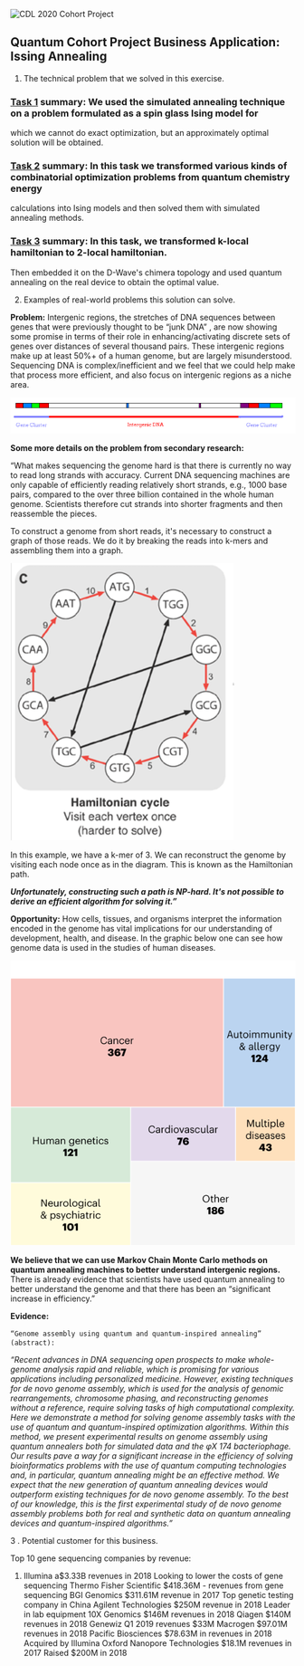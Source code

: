 ![CDL 2020 Cohort Project](../figures/CDL_logo.jpg)

## Quantum Cohort Project Business Application: Issing Annealing 

1. The technical problem that we solved in this exercise.

### [Task 1]() summary: We used the simulated annealing technique on a problem formulated as a spin glass Ising model for
which we cannot do exact optimization, but an approximately optimal solution will be obtained.
 
### [Task 2]() summary: In this task we transformed various kinds of combinatorial optimization problems from quantum chemistry energy 
calculations into Ising models and then solved them with simulated annealing methods.
 
### [Task 3]() summary: In this task, we transformed k-local hamiltonian to 2-local hamiltonian. 
Then embedded it on the D-Wave's chimera topology and used quantum annealing on the real device to obtain the optimal value.


 
2. Examples of real-world problems this solution can solve.
 
<b>Problem:</b> Intergenic regions, the stretches of DNA sequences between genes that were previously thought to be “junk DNA” ,
are now showing some promise in terms of their role in enhancing/activating discrete sets of genes over distances of several thousand pairs. 
These intergenic regions make up at least 50%+ of a human genome, but are largely misunderstood. Sequencing DNA is complex/inefficient and we feel that we could help make that process more efficient, and also focus on 
intergenic regions as a niche area.

![Intergenic_DNA](img/Intergenic_DNA.gif)

<b>Some more details on the problem from secondary research:</b> 
 
“What makes sequencing the genome hard is that there is currently no way to read long strands with accuracy.
Current DNA sequencing machines are only capable of efficiently reading relatively short strands, e.g., 1000 base pairs, compared to the over
three billion contained in the whole human genome. Scientists therefore cut strands into shorter fragments and then reassemble the pieces.
 
To construct a genome from short reads, it's necessary to construct a graph of those reads. We do it by breaking the reads into k-mers and 
assembling them into a graph.

![83YQO](img/83YQO.png)

In this example, we have a k-mer of 3. We can reconstruct the genome by visiting each node once as in the diagram. This is known as the Hamiltonian path.

<b><em>Unfortunately, constructing such a path is NP-hard. It's not possible to derive an efficient algorithm for solving it.”</em></b>

<b>Opportunity:</b> How cells, tissues, and organisms interpret the information encoded in the genome has vital implications for our understanding of 
development, health, and disease. In the graphic below one can see how genome data is used in the studies of human diseases. 
 
![encode-3-static-graphic-c](img/encode-3-static-graphic-c.png)

<b>We believe that we can use Markov Chain Monte Carlo methods on quantum annealing machines to better understand intergenic regions.</b> 
There is already evidence that scientists have used quantum annealing to better understand the genome and that there has been
an “significant increase in efficiency.”
 
<b>Evidence:</b>
 
    “Genome assembly using quantum and quantum-inspired annealing” (abstract): 
 
<em>“Recent advances in DNA sequencing open prospects to make whole-genome analysis rapid and reliable, which is promising for 
various applications including personalized medicine. However, existing techniques for de novo genome assembly, which is used for 
the analysis of genomic rearrangements, chromosome phasing, and reconstructing genomes without a reference, require solving tasks 
of high computational complexity. Here we demonstrate a method for solving genome assembly tasks with the use of quantum and 
quantum-inspired optimization algorithms. Within this method, we present experimental results on genome assembly using
quantum annealers both for simulated data and the φX 174 bacteriophage. Our results pave a way for a significant increase 
in the efficiency of solving bioinformatics problems with the use of quantum computing technologies and, in particular, 
quantum annealing might be an effective method. We expect that the new generation of quantum annealing devices would outperform 
existing techniques for de novo genome assembly. To the best of our knowledge, this is the first experimental study of de novo
genome assembly problems both for real and synthetic data on quantum annealing devices and quantum-inspired algorithms.”</em>

3 .  Potential customer for this business.

Top 10 gene sequencing companies by revenue:
 
1. Illumina
a$3.33B revenues in 2018
Looking to lower the costs of gene sequencing
Thermo Fisher Scientific
$418.36M - revenues from gene sequencing
BGI Genomics
$311.61M revenue in 2017
Top genetic testing company in China
Agilent Technologies
$250M revenue in 2018
Leader in lab equipment
10X Genomics
$146M revenues in 2018
Qiagen
$140M revenues in 2018
Genewiz
Q1 2019 revenues $33M
Macrogen
$97.01M revenues in 2018
Pacific Biosciences
$78.63M in revenues in 2018
Acquired by Illumina
Oxford Nanopore Technologies
$18.1M revenues in 2017
Raised $200M in 2018

